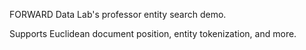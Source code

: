 FORWARD Data Lab's professor entity search demo.

Supports Euclidean document position, entity tokenization, and more.
